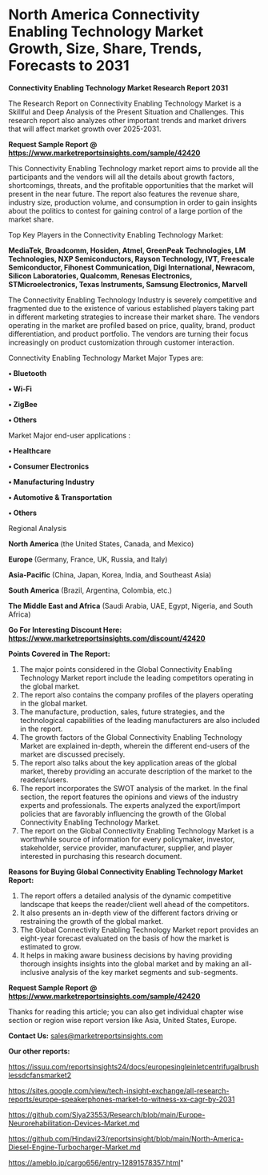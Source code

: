 # North America Connectivity Enabling Technology Market Growth, Size, Share, Trends, Forecasts to 2031

<strong>Connectivity Enabling Technology Market Research Report 2031</strong>

The Research Report on Connectivity Enabling Technology Market is a Skillful and Deep Analysis of the Present Situation and Challenges. This research report also analyzes other important trends and market drivers that will affect market growth over 2025-2031.

<strong>Request Sample Report @ <a href=https://www.marketreportsinsights.com/sample/42420>https://www.marketreportsinsights.com/sample/42420</a></strong>

This Connectivity Enabling Technology market report aims to provide all the participants and the vendors will all the details about growth factors, shortcomings, threats, and the profitable opportunities that the market will present in the near future. The report also features the revenue share, industry size, production volume, and consumption in order to gain insights about the politics to contest for gaining control of a large portion of the market share.

Top Key Players in the Connectivity Enabling Technology Market:

<strong>MediaTek, Broadcomm, Hosiden, Atmel, GreenPeak Technologies, LM Technologies, NXP Semiconductors, Rayson Technology, IVT, Freescale Semiconductor, Fihonest Communication, Digi International, Newracom, Silicon Laboratories, Qualcomm, Renesas Electronics, STMicroelectronics, Texas Instruments, Samsung Electronics, Marvell</strong>

The Connectivity Enabling Technology Industry is severely competitive and fragmented due to the existence of various established players taking part in different marketing strategies to increase their market share. The vendors operating in the market are profiled based on price, quality, brand, product differentiation, and product portfolio. The vendors are turning their focus increasingly on product customization through customer interaction.

Connectivity Enabling Technology Market Major Types are:

<strong>•  Bluetooth

•  Wi-Fi

•  ZigBee

•  Others</strong>

Market Major end-user applications :

<strong>•  Healthcare

•  Consumer Electronics

•  Manufacturing Industry

•  Automotive & Transportation

•  Others</strong>

Regional Analysis

</u><strong><b>North America</b></strong> (the United States, Canada, and Mexico)

<strong><b>Europe </b></strong>(Germany, France, UK, Russia, and Italy)

<strong><b>Asia-Pacific</b></strong> (China, Japan, Korea, India, and Southeast Asia)

<strong><b>South America</b></strong> (Brazil, Argentina, Colombia, etc.)

<strong><b>The Middle East and Africa</b></strong> (Saudi Arabia, UAE, Egypt, Nigeria, and South Africa)

<strong>Go For Interesting Discount Here: <a href=https://www.marketreportsinsights.com/discount/42420>https://www.marketreportsinsights.com/discount/42420</a></strong>

<strong>Points Covered in The Report:</strong>
<ol>
  <li>The major points considered in the Global Connectivity Enabling Technology Market report include the leading competitors operating in the global market.</li>
  <li>The report also contains the company profiles of the players operating in the global market.</li>
  <li>The manufacture, production, sales, future strategies, and the technological capabilities of the leading manufacturers are also included in the report.</li>
  <li>The growth factors of the Global Connectivity Enabling Technology Market are explained in-depth, wherein the different end-users of the market are discussed precisely.</li>
  <li>The report also talks about the key application areas of the global market, thereby providing an accurate description of the market to the readers/users.</li>
  <li>The report incorporates the SWOT analysis of the market. In the final section, the report features the opinions and views of the industry experts and professionals. The experts analyzed the export/import policies that are favorably influencing the growth of the Global Connectivity Enabling Technology Market.</li>
  <li>The report on the Global Connectivity Enabling Technology Market is a worthwhile source of information for every policymaker, investor, stakeholder, service provider, manufacturer, supplier, and player interested in purchasing this research document.</li>
</ol>
<strong>Reasons for Buying Global Connectivity Enabling Technology Market Report:</strong>

<ol>
  <li>The report offers a detailed analysis of the dynamic competitive landscape that keeps the reader/client well ahead of the competitors.</li>
  <li>It also presents an in-depth view of the different factors driving or restraining the growth of the global market.</li>
  <li>The Global Connectivity Enabling Technology Market report provides an eight-year forecast evaluated on the basis of how the market is estimated to grow.</li>
  <li>It helps in making aware business decisions by having providing thorough insights insights into the global market and by making an all-inclusive analysis of the key market segments and sub-segments.</li>
</ol>
<strong>Request Sample Report @ <a href=https://www.marketreportsinsights.com/sample/42420>https://www.marketreportsinsights.com/sample/42420</a></strong>


Thanks for reading this article; you can also get individual chapter wise section or region wise report version like Asia, United States, Europe.

<strong>Contact Us:</strong>
sales@marketreportsinsights.com

<strong>Our other reports:</strong>

<a href=https://issuu.com/reportsinsights24/docs/europesingleinletcentrifugalbrushlessdcfansmarket2>https://issuu.com/reportsinsights24/docs/europesingleinletcentrifugalbrushlessdcfansmarket2</a>

<a href=https://sites.google.com/view/tech-insight-exchange/all-research-reports/europe-speakerphones-market-to-witness-xx-cagr-by-2031>https://sites.google.com/view/tech-insight-exchange/all-research-reports/europe-speakerphones-market-to-witness-xx-cagr-by-2031</a>

<a href=https://github.com/Siya23553/Research/blob/main/Europe-Neurorehabilitation-Devices-Market.md>https://github.com/Siya23553/Research/blob/main/Europe-Neurorehabilitation-Devices-Market.md</a>

<a href=https://github.com/Hindavi23/reportsinsight/blob/main/North-America-Diesel-Engine-Turbocharger-Market.md>https://github.com/Hindavi23/reportsinsight/blob/main/North-America-Diesel-Engine-Turbocharger-Market.md</a>

<a href=https://ameblo.jp/cargo656/entry-12891578357.html>https://ameblo.jp/cargo656/entry-12891578357.html</a>"
